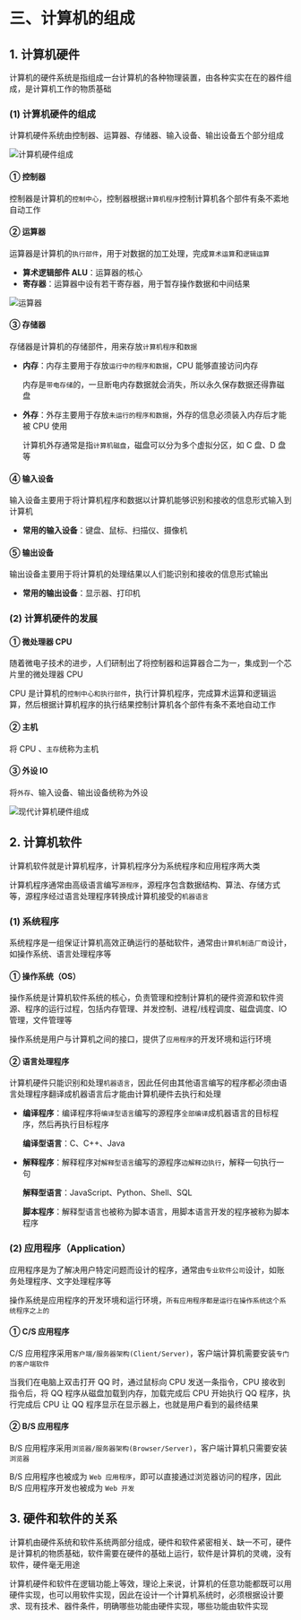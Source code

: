 # 三、计算机的组成

## 1. 计算机硬件

计算机的硬件系统是指组成一台计算机的各种物理装置，由各种实实在在的器件组成，是计算机工作的物质基础

### (1) 计算机硬件的组成

计算机硬件系统由控制器、运算器、存储器、输入设备、输出设备五个部分组成

![计算机硬件组成]()

#### ① 控制器

控制器是计算机的`控制中心`，控制器根据`计算机程序`控制计算机各个部件有条不紊地自动工作

#### ② 运算器

运算器是计算机的`执行部件`，用于对数据的加工处理，完成`算术运算`和`逻辑运算`

* **算术逻辑部件 ALU**：运算器的核心
* **寄存器**：运算器中设有若干寄存器，用于暂存操作数据和中间结果

![运算器]()

#### ③ 存储器

存储器是计算机的存储部件，用来存放`计算机程序`和`数据`

* **内存**：内存主要用于存放`运行中的程序和数据`，CPU 能够直接访问内存
  
  内存是`带电存储`的，一旦断电内存数据就会消失，所以永久保存数据还得靠磁盘

* **外存**：外存主要用于存放`未运行的程序和数据`，外存的信息必须装入内存后才能被 CPU 使用

  计算机外存通常是指`计算机磁盘`，磁盘可以分为多个虚拟分区，如 C 盘、D 盘等

#### ④ 输入设备

输入设备主要用于将计算机程序和数据以计算机能够识别和接收的信息形式输入到计算机

* **常用的输入设备**：键盘、鼠标、扫描仪、摄像机

#### ⑤ 输出设备

输出设备主要用于将计算机的处理结果以人们能识别和接收的信息形式输出

* **常用的输出设备**：显示器、打印机

### (2) 计算机硬件的发展

#### ① 微处理器 CPU

随着微电子技术的进步，人们研制出了将控制器和运算器合二为一，集成到一个芯片里的微处理器 CPU

CPU 是计算机的`控制中心和执行部件`，执行计算机程序，完成算术运算和逻辑运算，然后根据计算机程序的执行结果控制计算机各个部件有条不紊地自动工作

#### ② 主机

将 CPU 、`主存`统称为主机

#### ③ 外设 IO

将`外存`、输入设备、输出设备统称为外设

![现代计算机硬件组成]()

## 2. 计算机软件

计算机软件就是计算机程序，计算机程序分为系统程序和应用程序两大类

计算机程序通常由高级语言编写`源程序`，源程序包含数据结构、算法、存储方式等，源程序经过语言处理程序转换成计算机接受的`机器语言`

### (1) 系统程序

系统程序是一组保证计算机高效正确运行的基础软件，通常由`计算机制造厂商`设计，如操作系统、语言处理程序等

#### ① 操作系统（OS）

操作系统是计算机软件系统的核心，负责管理和控制计算机的硬件资源和软件资源、程序的运行过程，包括内存管理、并发控制、进程/线程调度、磁盘调度、IO 管理，文件管理等

操作系统是用户与计算机之间的接口，提供了`应用程序`的开发环境和运行环境

#### ② 语言处理程序

计算机硬件只能识别和处理`机器语言`，因此任何由其他语言编写的程序都必须由语言处理程序翻译成机器语言后才能由计算机硬件去执行和处理

* **编译程序**：编译程序将`编译型语言`编写的源程序`全部编译`成机器语言的目标程序，然后再执行目标程序
  
  **编译型语言**：C、C++、Java

* **解释程序**：解释程序对`解释型语言`编写的源程序`边解释边执行`，解释一句执行一句
  
  **解释型语言**：JavaScript、Python、Shell、SQL

  **脚本程序**：解释型语言也被称为脚本语言，用脚本语言开发的程序被称为脚本程序

### (2) 应用程序（Application）

应用程序是为了解决用户特定问题而设计的程序，通常由`专业软件公司`设计，如账务处理程序、文字处理程序等

操作系统是应用程序的开发环境和运行环境，`所有应用程序都是运行在操作系统这个系统程序之上的`

#### ① C/S 应用程序

C/S 应用程序采用`客户端/服务器架构(Client/Server)`，客户端计算机需要安装`专门的客户端软件`

当我们在电脑上双击打开 QQ 时，通过鼠标向 CPU 发送一条指令，CPU 接收到指令后，将 QQ 程序从磁盘加载到内存，加载完成后 CPU 开始执行 QQ 程序，执行完成后 CPU 让 QQ 程序显示在显示器上，也就是用户看到的最终结果

#### ② B/S 应用程序

B/S 应用程序采用`浏览器/服务器架构(Browser/Server)`，客户端计算机只需要安装`浏览器`

B/S 应用程序也被成为 `Web 应用程序`，即可以直接通过浏览器访问的程序，因此 B/S 应用程序开发也被成为 `Web 开发`

## 3. 硬件和软件的关系

计算机由硬件系统和软件系统两部分组成，硬件和软件紧密相关、缺一不可，硬件是计算机的物质基础，软件需要在硬件的基础上运行，软件是计算机的灵魂，没有软件，硬件毫无用途

计算机硬件和软件在逻辑功能上等效，理论上来说，计算机的任意功能都既可以用硬件实现，也可以用软件实现，因此在设计一个计算机系统时，必须根据设计要求、现有技术、器件条件，明确哪些功能由硬件实现，哪些功能由软件实现
